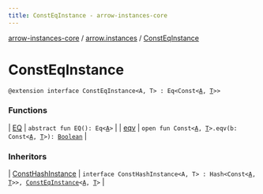 ```yaml
---
title: ConstEqInstance - arrow-instances-core
---
```


[arrow-instances-core](../../index.html) / [arrow.instances](../index.html) / [ConstEqInstance](./index.html)

# ConstEqInstance

`@extension interface ConstEqInstance<A, T> : Eq<Const<`[`A`](index.html#A)`, `[`T`](index.html#T)`>>`

### Functions

| [EQ](-e-q.html) | `abstract fun EQ(): Eq<`[`A`](index.html#A)`>` |
| [eqv](eqv.html) | `open fun Const<`[`A`](index.html#A)`, `[`T`](index.html#T)`>.eqv(b: Const<`[`A`](index.html#A)`, `[`T`](index.html#T)`>): `[`Boolean`](https://kotlinlang.org/api/latest/jvm/stdlib/kotlin/-boolean/index.html) |

### Inheritors

| [ConstHashInstance](../-const-hash-instance/index.html) | `interface ConstHashInstance<A, T> : Hash<Const<`[`A`](../-const-hash-instance/index.html#A)`, `[`T`](../-const-hash-instance/index.html#T)`>>, `[`ConstEqInstance`](./index.html)`<`[`A`](../-const-hash-instance/index.html#A)`, `[`T`](../-const-hash-instance/index.html#T)`>` |

